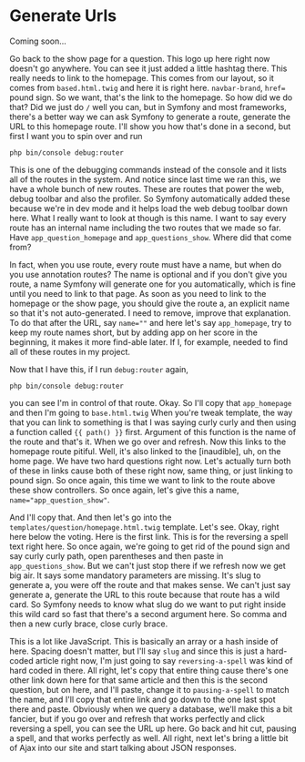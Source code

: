# Generate Urls

Coming soon...

Go back to the show page for a question. This logo up here right now doesn't go
anywhere. You can see it just added a little hashtag there. This really needs to link
to the homepage. This comes from our layout, so it comes from `based.html.twig` and
here it is right here. `navbar-brand`, `href=` pound sign. So we want, that's the link
to the homepage. So how did we do that? Did we just do `/` well you can, but in Symfony
and most frameworks, there's a better way we can ask Symfony to generate a route,
generate the URL to this homepage route. I'll show you how that's done in a second,
but first I want you to spin over and run 

```terminal
php bin/console debug:router
```

This is one of
the debugging commands instead of the console and it lists all of the routes in the
system. And notice since last time we ran this, we have a whole bunch of new routes.
These are routes that power the web, debug toolbar and also the profiler. So Symfony
automatically added these because we're in dev mode and it helps load the web debug
toolbar down here. What I really want to look at though is this name. I want to say
every route has an internal name including the two routes that we made so far. Have
`app_question_homepage` and `app_questions_show`. Where did that come from?

In fact, when you use route, every route must have a name, but when do you use
annotation routes? The name is optional and if you don't give you route, a name
Symfony will generate one for you automatically, which is fine until you need to link
to that page. As soon as you need to link to the homepage or the show page, you
should give the route a, an explicit name so that it's not auto-generated. I need to
remove, improve that explanation. To do that after the URL, say `name=""`
and here let's say `app_homepage`, try to keep my route names short, but by adding app
on her score in the beginning, it makes it more find-able later. If I, for example,
needed to find all of these routes in my project.

Now that I have this, if I run `debug:router` again, 

```terminal-silent
php bin/console debug:router
```

you can see I'm in control of that
route. Okay. So I'll copy that `app_homepage` and then I'm going to `base.html.twig`
When you're tweak template, the way that you can link to something is
that I was saying curly curly and then using a function called `{{ path() }}` first. Argument
of this function is the name of the route and that's it. When we go over and refresh.
Now this links to the homepage route pitiful. Well, it's also linked to the
[inaudible], uh, on the home page. We have two hard questions right now. Let's
actually turn both of these in links cause both of these right now, same thing, or
just linking to pound sign. So once again, this time we want to link to the route
above these show controllers. So once again, let's give this a name, 
`name="app_question_show"`.

And I'll copy that. And then let's go into the `templates/question/homepage.html.twig`
template. Let's see. Okay, right here below the voting. Here is the first link.
This is for the reversing a spell text right here. So once again, we're going to get
rid of the pound sign and say curly curly path, open parentheses and then paste in
`app_questions_show`. But we can't just stop there if we refresh now we get big air. It
says some mandatory parameters are missing. It's slug to generate a, you were off the
route and that makes sense. We can't just say generate a, generate the URL to this
route because that route has a wild card. So Symfony needs to know what slug do we
want to put right inside this wild card so fast that there's a second argument here.
So comma and then a new curly brace, close curly brace.

This is a lot like JavaScript. This is basically an array or a hash inside of here.
Spacing doesn't matter, but I'll say `slug` and since this is just a hard-coded article
right now, I'm just going to say `reversing-a-spell` was kind of hard coded in there.
All right, let's copy that entire thing cause there's one other link down here for
that same article and then this is the second question, but on here, and I'll paste,
change it to `pausing-a-spell` to match the name, and I'll copy that entire link and go
down to the one last spot there and paste. Obviously when we query a database, we'll
make this a bit fancier, but if you go over and refresh that works perfectly and
click reversing a spell, you can see the URL up here. Go back and hit cut, pausing a
spell, and that works perfectly as well. All right, next let's bring a little bit of
Ajax into our site and start talking about JSON responses.

